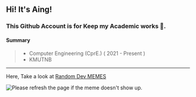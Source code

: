 <!--- ![image](https://user-images.githubusercontent.com/109336369/195406602-8f9807a8-6dba-404c-9db8-c3c04a7efca3.png) --->

## Hi! It's Aing!

### This Github Account is for Keep my Academic works 🌱.

#### **Summary** 
> * Computer Engineering (CprE.) ( 2021 - Present )
> * KMUTNB

* * *
Here, Take a look at [Random Dev MEMES](https://github.com/techytushar/random-memer)

<img src='https://random-memer.herokuapp.com/' title="Meme" alt="Please refresh the page if the meme doesn't show up.">
